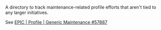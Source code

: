 A directory to track maintenance-related profile efforts that aren't tied to any larger initiatives.

See [EPIC | Profile | Generic Maintenance #57887](https://github.com/department-of-veterans-affairs/va.gov-team/issues/57887)

